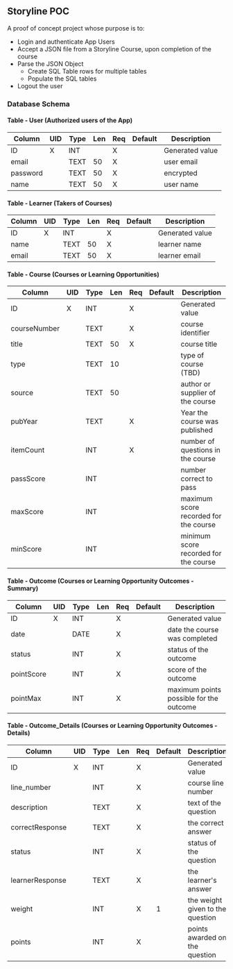 ## Storyline POC

A proof of concept project whose purpose is to:
* Login and authenticate App Users
* Accept a JSON file from a Storyline Course, upon completion of the course
* Parse the JSON Object
  * Create SQL Table rows for multiple tables
  * Populate the SQL tables
* Logout the user

### Database Schema
#### Table - User (Authorized users of the App)
| Column           | UID | Type | Len | Req | Default | Description                     |
|------------------|-----|------|-----|-----|---------|--------------------------------|
|ID                |  X  | INT  |     |  X  |         |Generated value                 |
email              |     | TEXT | 50  |  X  |         |user email                      |
| password         |     | TEXT | 50  |  X  |         |encrypted                       |
| name             |     | TEXT | 50  |  X  |         |user name|

#### Table - Learner (Takers of Courses)
| Column           | UID | Type | Len | Req | Default | Description                     |
|------------------|-----|------|-----|-----|---------|--------------------------------|
|ID                |  X  | INT  |     |  X  |         |Generated value                 |
| name             |     | TEXT | 50  |  X  |         |learner name|
email              |     | TEXT | 50  |  X  |         |learner email                      |

#### Table - Course (Courses or Learning Opportunities)
| Column           | UID | Type | Len | Req | Default | Description                     |
|------------------|-----|------|-----|-----|---------|--------------------------------|
|ID                |  X  | INT  |     |  X  |         |Generated value                 |
| courseNumber     |     | TEXT |     |  X  |         | course identifier                      |
| title             |     | TEXT | 50  |  X  |         |course title|
type              |     | TEXT | 10  |     |         |type of course (TBD)                      |
| source         |     | TEXT | 50  |     |         |author or supplier of the course|
|pubYear                |     | TEXT  |     |  X  |         |Year the course was published                 |
| itemCount             |     | INT |     |  X  |         |number of questions in the course|
passScore              |     | INT  |     |     |         |number correct to pass|
| maxScore         |     | INT |     |     |         |maximum score recorded for the course|
| minScore         |     | INT |     |     |         |minimum score recorded for the course|
#### Table - Outcome (Courses or Learning Opportunity Outcomes - Summary)
| Column           | UID | Type | Len | Req | Default | Description                     |
|------------------|-----|------|-----|-----|---------|--------------------------------|
| ID               |  X  | INT  |     |  X  |         | Generated value|
|date              |     | DATE |     |  X  |         |date the course was completed                 |
| status             |     | INT |     |  X  |         |status of the outcome|
| pointScore             |     | INT |     |  X  |         |score of the outcome|
| pointMax             |     | INT |     |  X  |         |maximum points possible for the outcome|
#### Table - Outcome_Details (Courses or Learning Opportunity Outcomes - Details)
| Column           | UID | Type | Len | Req | Default | Description                     |
|------------------|-----|------|-----|-----|---------|--------------------------------|
|ID                |  X  | INT  |     |  X  |         | Generated value|
|line_number                     |     | INT  |     |  X  |         |course line number|
| description|     | TEXT |     |  X  |         |text of the question|
| correctResponse             |     | TEXT |     |  X  |         |the correct answer|
| status             |     | INT |     |  X  |         |status of the question|
| learnerResponse             |     | TEXT |     |  X  |         |the learner's answer|
| weight             |     | INT |     |  X  |    1    |the weight given to the question|
| points             |     | INT |     |  X  |         |points awarded on the question|